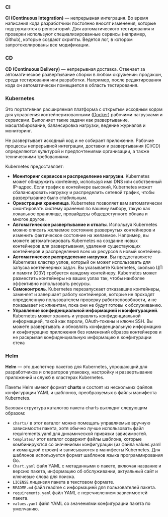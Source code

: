 ### CI
**CI (Continuous Integration)** — непрерывная интеграция. Во время написания кода разработчики постоянно вносят изменения, которые подгружаются в репозиторий. Для автоматического тестирования и проверки используют специализированные сервисы (например, Github), которые создают скрипты. Ведется лог, в котором запротоколированы все модификации.

### CD
**CD (Continuous Delivery)** — непрерывная доставка. Отвечает за автоматическое развертывание сборки в любом окружении: продакшн, среда тестирования или разработки. Например, после редактирования кода он автоматически помещается в область тестирования.

### Kubernetes
Это портативная расширяемая платформа с открытым исходным кодом для управления контейнеризованными ([Docker](docker.md)) рабочими нагрузками и сервисами.
Выполняет такие задачи как развертывание, масштабирование, балансировка нагрузки, ведение журналов и мониторинг. 

Не развертывает исходный код и не собирает приложение. 
Рабочие процессы непрерывной интеграции, доставки и развертывания (CI/CD) определяются культурой и предпочтениями организации, а также техническими требованиями.

Kubernetes предоставляет:
+ **Мониторинг сервисов и распределение нагрузки**. Kubernetes может обнаружить контейнер, используя имя DNS или собственный IP-адрес. Если трафик в контейнере высокий, Kubernetes может сбалансировать нагрузку и распределить сетевой трафик, чтобы развертывание было стабильным.
+ **Оркестрация хранилища**. Kubernetes позволяет вам автоматически смонтировать систему хранения по вашему выбору, такую как локальное хранилище, провайдеры общедоступного облака и многое другое.
+ **Автоматическое развертывание и откаты**. Используя Kubernetes можно описать желаемое состояние развернутых контейнеров и изменить фактическое состояние на желаемое. Например, вы можете автоматизировать Kubernetes на создание новых контейнеров для развертывания, удаления существующих контейнеров и распределения всех их ресурсов в новый контейнер.
+ **Автоматическое распределение нагрузки**. Вы предоставляете Kubernetes кластер узлов, который он может использовать для запуска контейнерных задач. Вы указываете Kubernetes, сколько ЦП и памяти (ОЗУ) требуется каждому контейнеру. Kubernetes может разместить контейнеры на ваших узлах так, чтобы наиболее эффективно использовать ресурсы.
+ **Самоконтроль**. Kubernetes перезапускает отказавшие контейнеры, заменяет и завершает работу контейнеров, которые не проходят определенную пользователем проверку работоспособности, и не показывает их клиентам, пока они не будут готовы к обслуживанию.
+ **Управление конфиденциальной информацией и конфигурацией**. Kubernetes может хранить и управлять конфиденциальной информацией, такой как пароли, OAuth-токены и ключи SSH. Вы можете развертывать и обновлять конфиденциальную информацию и конфигурацию приложения без изменений образов контейнеров и не раскрывая конфиденциальную информацию в конфигурации стека

### Helm
**Helm** — это диспетчер пакетов для Kubernetes, упрощающий для разработчиков и операторов упаковку, настройку и развертывание приложений и служб в кластерах Kubernetes.

Пакеты Helm имеют формат **charts** и состоят из нескольких файлов конфигурации YAML и шаблонов, преобразуемых в файлы манифеста Kubernetes.

Базовая структура каталогов пакета charts выглядит следующим образом:
+ `charts/` в этот каталог можно помещать управляемые вручную зависимости пакета, хотя обычно лучше использовать файл requirements.yaml для динамической привязки зависимостей.
+ `templates/` этот каталог содержит файлы шаблона, которые комбинируются со значениями конфигурации (из файла values.yaml и командной строки) и записываются в манифесты Kubernetes. Для шаблонов используется формат шаблонов языка программирования Go.
+ `Chart.yaml` файл YAML с метаданными о пакете, включая название и версию пакета, информацию об обслуживании, актуальный сайт и ключевые слова для поиска.
+ `LICENSE` лицензия пакета в текстовом формате.
+ `README.md` файл readme с информацией для пользователей пакета.
+ `requirements.yaml` файл YAML с перечислением зависимостей пакета.
+ `values.yaml` файл YAML со значениями конфигурации пакета по умолчанию.
